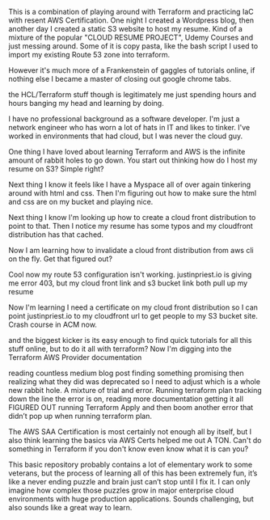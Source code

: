 This is a combination of playing around with Terraform and practicing IaC with resent AWS Certification. One night I created a Wordpress blog, then another day I created a static S3 website to host my resume. 
Kind of a mixture of the popular "CLOUD RESUME PROJECT", Udemy Courses and just messing around. Some of it is copy pasta, like the bash script I used to import my existing Route 53 zone into terraform.

However it's much more of a Frankenstein of gaggles of tutorials online, if nothing else I became a master of closing out google chrome tabs.

the HCL/Terraform stuff though is legitimately me just spending hours and hours banging my head and learning by doing.

I have no professional background as a software developer. I'm just a network engineer who has worn a lot of hats in IT and likes to tinker. I've worked in environments that had cloud, but I was never the cloud guy.


One thing I have loved about learning Terraform and AWS is the infinite amount of rabbit holes to go down. You start out thinking how do I host my resume on S3? Simple right?

Next thing I know it feels like I have a Myspace all of over again tinkering around with html and css. Then I'm figuring out how to make sure the html and css are on my bucket and playing nice.

Next thing I know I'm looking up how to create a cloud front distribution to point to that. Then I notice my resume has some typos and my cloudfront distribution has that cached.

Now I am learning how to invalidate a cloud front distribution from aws cli on the fly. Get that figured out?

Cool now my route 53 configuration isn't working. justinpriest.io is giving me error 403, but my cloud front link and s3 bucket link both pull up my resume

Now I'm learning I need a certificate on my cloud front distribution so I can point justinpriest.io to my cloudfront url to get people to my S3 bucket site. Crash course in ACM now.

and the biggest kicker is its easy enough to find quick tutorials for all this stuff online, but to do it all with terraform? Now I'm digging into the Terraform AWS Provider documentation 

reading countless medium blog post finding something promising then realizing what they did was deprecated so I need to adjust which is a whole new rabbit hole. A mixture of trial and error. Running terraform plan tracking down the line the error is on, reading more documentation getting it all FIGURED OUT running Terraform Apply and then boom another error that didn’t pop up when running terraform plan.

The AWS SAA Certification is most certainly not enough all by itself, but I also think learning the basics via AWS Certs helped me out A TON. Can't do something in Terraform if you don't know even know what it is can you?

This basic repository probably contains a lot of elementary work to some veterans, but the process of learning all of this has been extremely fun, it’s like a never ending puzzle and brain just can’t stop until I fix it. I can only imagine how complex those puzzles grow in major enterprise cloud environments with huge production applications. Sounds challenging, but also sounds like a great way to learn.
